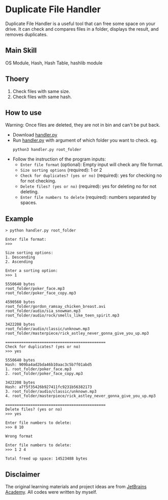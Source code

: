 # Duplicate File Handler
Duplicate File Handler is a useful tool that can free some space on your drive. It can check and compares files in a folder, displays the result, and removes duplicates.
## Main Skill
OS Module, Hash, Hash Table, hashlib module
## Thoery
1. Check files with same size.
2. Check files with same hash.
## How to use
Warning: Once files are deleted, they are not in bin and can't be put back.
- Download [handler.py](/handler.py)
- Run [handler.py](/handler.py) with argument of which folder you want to check. eg. 
    ``` 
    python3 handler.py root_folder
    ```
- Follow the instruction of the program inputs:
  - `Enter file format` (optional): Empty input will check any file format.
  - `Size sorting options` (required): 1 or 2
  - `Check for duplicates? (yes or no)` (required): yes for checking no for not checking.
  - `Delete files? (yes or no)` (required): yes for deleting no for not deleting.
  - `Enter file numbers to delete` (required): numbers separated by spaces.

## Example
```
> python handler.py root_folder

Enter file format:
>>>

Size sorting options:
1. Descending
2. Ascending

Enter a sorting option:
>>> 1

5550640 bytes
root_folder/poker_face.mp3
root_folder/poker_face_copy.mp3

4590560 bytes
root_folder/gordon_ramsay_chicken_breast.avi
root_folder/audio/sia_snowman.mp3
root_folder/audio/rock/smells_like_teen_spirit.mp3

3422208 bytes
root_folder/audio/classic/unknown.mp3
root_folder/masterpiece/rick_astley_never_gonna_give_you_up.mp3

============================================
Check for duplicates? (yes or no)
>>> yes

5550640 bytes
Hash: 909ba4ad2bda46b10aac3c5b7f01abd5
1. root_folder/poker_face.mp3
2. root_folder/poker_face_copy.mp3

3422208 bytes
Hash: a7f5f35426b927411fc9231b56382173
3. root_folder/audio/classic/unknown.mp3
4. root_folder/masterpiece/rick_astley_never_gonna_give_you_up.mp3

============================================
Delete files? (yes or no)
>>> yes

Enter file numbers to delete:
>>> 8 10

Wrong format

Enter file numbers to delete:
>>> 1 2 4

Total freed up space: 14523488 bytes
```

## Disclaimer
The original learning materials and project ideas are from [JetBrains Academy](https://www.jetbrains.com/academy/). All codes were written by myself.